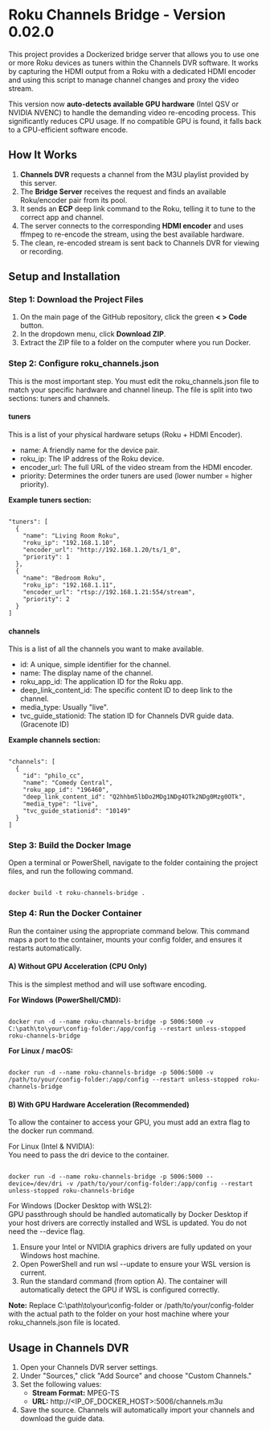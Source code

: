 # **Roku Channels Bridge \- Version 0.02.0**

This project provides a Dockerized bridge server that allows you to use one or more Roku devices as tuners within the Channels DVR software. It works by capturing the HDMI output from a Roku with a dedicated HDMI encoder and using this script to manage channel changes and proxy the video stream.

This version now **auto-detects available GPU hardware** (Intel QSV or NVIDIA NVENC) to handle the demanding video re-encoding process. This significantly reduces CPU usage. If no compatible GPU is found, it falls back to a CPU-efficient software encode.

## **How It Works**

1. **Channels DVR** requests a channel from the M3U playlist provided by this server.  
2. The **Bridge Server** receives the request and finds an available Roku/encoder pair from its pool.  
3. It sends an **ECP** deep link command to the Roku, telling it to tune to the correct app and channel.  
4. The server connects to the corresponding **HDMI encoder** and uses ffmpeg to re-encode the stream, using the best available hardware.  
5. The clean, re-encoded stream is sent back to Channels DVR for viewing or recording.

## **Setup and Installation**

### **Step 1: Download the Project Files**

1. On the main page of the GitHub repository, click the green **\< \> Code** button.  
2. In the dropdown menu, click **Download ZIP**.  
3. Extract the ZIP file to a folder on the computer where you run Docker.

### **Step 2: Configure roku\_channels.json**

This is the most important step. You must edit the roku\_channels.json file to match your specific hardware and channel lineup. The file is split into two sections: tuners and channels.

#### **tuners**

This is a list of your physical hardware setups (Roku \+ HDMI Encoder).

* name: A friendly name for the device pair.  
* roku\_ip: The IP address of the Roku device.  
* encoder\_url: The full URL of the video stream from the HDMI encoder.  
* priority: Determines the order tuners are used (lower number \= higher priority).

**Example tuners section:**

```

"tuners": [  
  {  
    "name": "Living Room Roku",  
    "roku_ip": "192.168.1.10",  
    "encoder_url": "http://192.168.1.20/ts/1_0",  
    "priority": 1  
  },  
  {  
    "name": "Bedroom Roku",  
    "roku_ip": "192.168.1.11",  
    "encoder_url": "rtsp://192.168.1.21:554/stream",  
    "priority": 2  
  }  
]

```

#### **channels**

This is a list of all the channels you want to make available.

* id: A unique, simple identifier for the channel.  
* name: The display name of the channel.  
* roku\_app\_id: The application ID for the Roku app.  
* deep\_link\_content\_id: The specific content ID to deep link to the channel.  
* media\_type: Usually "live".  
* tvc\_guide\_stationid: The station ID for Channels DVR guide data. (Gracenote ID)

**Example channels section:**

```

"channels": [  
  {  
    "id": "philo_cc",  
    "name": "Comedy Central",  
    "roku_app_id": "196460",  
    "deep_link_content_id": "Q2hhbm5lbDo2MDg1NDg4OTk2NDg0Mzg0OTk",  
    "media_type": "live",  
    "tvc_guide_stationid": "10149"  
  }  
]

```

### **Step 3: Build the Docker Image**

Open a terminal or PowerShell, navigate to the folder containing the project files, and run the following command.

```

docker build -t roku-channels-bridge .

```

### **Step 4: Run the Docker Container**

Run the container using the appropriate command below. This command maps a port to the container, mounts your config folder, and ensures it restarts automatically.

#### **A) Without GPU Acceleration (CPU Only)**

This is the simplest method and will use software encoding.

**For Windows (PowerShell/CMD):**

```

docker run -d --name roku-channels-bridge -p 5006:5000 -v C:\path\to\your\config-folder:/app/config --restart unless-stopped roku-channels-bridge

```

**For Linux / macOS:**

```

docker run -d --name roku-channels-bridge -p 5006:5000 -v /path/to/your/config-folder:/app/config --restart unless-stopped roku-channels-bridge

```

#### **B) With GPU Hardware Acceleration (Recommended)**

To allow the container to access your GPU, you must add an extra flag to the docker run command.

For Linux (Intel & NVIDIA):  
You need to pass the dri device to the container.  

```

docker run -d --name roku-channels-bridge -p 5006:5000 --device=/dev/dri -v /path/to/your/config-folder:/app/config --restart unless-stopped roku-channels-bridge

```

For Windows (Docker Desktop with WSL2):  
GPU passthrough should be handled automatically by Docker Desktop if your host drivers are correctly installed and WSL is updated. You do not need the \--device flag.

1. Ensure your Intel or NVIDIA graphics drivers are fully updated on your Windows host machine.  
2. Open PowerShell and run wsl \--update to ensure your WSL version is current.  
3. Run the standard command (from option A). The container will automatically detect the GPU if WSL is configured correctly.

**Note:** Replace C:\\path\\to\\your\\config-folder or /path/to/your/config-folder with the actual path to the folder on your host machine where your roku\_channels.json file is located.

## **Usage in Channels DVR**

1. Open your Channels DVR server settings.  
2. Under "Sources," click "Add Source" and choose "Custom Channels."  
3. Set the following values:  
   * **Stream Format:** MPEG-TS
   * **URL:** http://\<IP\_OF\_DOCKER\_HOST\>:5006/channels.m3u  
4. Save the source. Channels will automatically import your channels and download the guide data.
